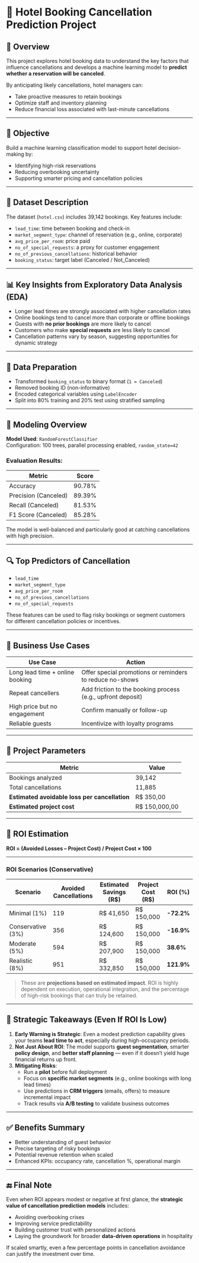 # 🏨 Hotel Booking Cancellation Prediction Project

## 📌 Overview

This project explores hotel booking data to understand the key factors that influence cancellations and develops a machine learning model to **predict whether a reservation will be canceled**.

By anticipating likely cancellations, hotel managers can:
- Take proactive measures to retain bookings
- Optimize staff and inventory planning
- Reduce financial loss associated with last-minute cancellations

---

## 🎯 Objective

Build a machine learning classification model to support hotel decision-making by:
- Identifying high-risk reservations
- Reducing overbooking uncertainty
- Supporting smarter pricing and cancellation policies

---

## 📂 Dataset Description

The dataset (`hotel.csv`) includes 39,142 bookings. Key features include:

- `lead_time`: time between booking and check-in
- `market_segment_type`: channel of reservation (e.g., online, corporate)
- `avg_price_per_room`: price paid
- `no_of_special_requests`: a proxy for customer engagement
- `no_of_previous_cancellations`: historical behavior
- `booking_status`: target label (Canceled / Not_Canceled)

---

## 📊 Key Insights from Exploratory Data Analysis (EDA)

- Longer lead times are strongly associated with higher cancellation rates
- Online bookings tend to cancel more than corporate or offline bookings
- Guests with **no prior bookings** are more likely to cancel
- Customers who make **special requests** are less likely to cancel
- Cancellation patterns vary by season, suggesting opportunities for dynamic strategy

---

## 🧹 Data Preparation

- Transformed `booking_status` to binary format (`1 = Canceled`)
- Removed booking ID (non-informative)
- Encoded categorical variables using `LabelEncoder`
- Split into 80% training and 20% test using stratified sampling

---

## 🤖 Modeling Overview

**Model Used**: `RandomForestClassifier`  
Configuration: 100 trees, parallel processing enabled, `random_state=42`

### Evaluation Results:

| Metric                  | Score       |
|-------------------------|-------------|
| Accuracy                | 90.78%      |
| Precision (Canceled)    | 89.39%      |
| Recall (Canceled)       | 81.53%      |
| F1 Score (Canceled)     | 85.28%      |

The model is well-balanced and particularly good at catching cancellations with high precision.

---

## 🔍 Top Predictors of Cancellation

- `lead_time`
- `market_segment_type`
- `avg_price_per_room`
- `no_of_previous_cancellations`
- `no_of_special_requests`

These features can be used to flag risky bookings or segment customers for different cancellation policies or incentives.

---

## 💼 Business Use Cases

| Use Case                        | Action                                                      |
|----------------------------------|-------------------------------------------------------------|
| Long lead time + online booking | Offer special promotions or reminders to reduce no-shows    |
| Repeat cancellers               | Add friction to the booking process (e.g., upfront deposit) |
| High price but no engagement    | Confirm manually or follow-up                                |
| Reliable guests                 | Incentivize with loyalty programs                            |

---

## 💸 Project Parameters

| Metric                                      | Value          |
|---------------------------------------------|----------------|
| Bookings analyzed                           | 39,142         |
| Total cancellations                         | 11,885         |
| **Estimated avoidable loss per cancellation** | R$ 350,00     |
| **Estimated project cost**                  | R$ 150,000,00  |

---

## 📐 ROI Estimation

**ROI = (Avoided Losses – Project Cost) / Project Cost × 100**

---

### ROI Scenarios (Conservative)

| Scenario             | Avoided Cancellations | Estimated Savings (R$) | Project Cost (R$) | ROI (%)   |
|----------------------|------------------------|--------------------------|-------------------|-----------|
| Minimal (1%)         | 119                    | R$ 41,650                | R$ 150,000        | **-72.2%**|
| Conservative (3%)    | 356                    | R$ 124,600               | R$ 150,000        | **-16.9%**|
| Moderate (5%)        | 594                    | R$ 207,900               | R$ 150,000        | **38.6%** |
| Realistic (8%)       | 951                    | R$ 332,850               | R$ 150,000        | **121.9%**|

> These are **projections based on estimated impact**. ROI is highly dependent on execution, operational integration, and the percentage of high-risk bookings that can truly be retained.

---

## 🧠 Strategic Takeaways (Even If ROI Is Low)

1. **Early Warning is Strategic**: Even a modest prediction capability gives your teams **lead time to act**, especially during high-occupancy periods.
2. **Not Just About ROI**: The model supports **guest segmentation**, smarter **policy design**, and **better staff planning** — even if it doesn’t yield huge financial returns up front.
3. **Mitigating Risks**:
   - Run a **pilot** before full deployment
   - Focus on **specific market segments** (e.g., online bookings with long lead times)
   - Use predictions in **CRM triggers** (emails, offers) to measure incremental impact
   - Track results via **A/B testing** to validate business outcomes

---

## ✅ Benefits Summary

-  Better understanding of guest behavior
-  Precise targeting of risky bookings
-  Potential revenue retention when scaled
-  Enhanced KPIs: occupancy rate, cancellation %, operational margin

---

## 🔚 Final Note

Even when ROI appears modest or negative at first glance, the **strategic value of cancellation prediction models** includes:

- Avoiding overbooking crises  
- Improving service predictability  
- Building customer trust with personalized actions  
- Laying the groundwork for broader **data-driven operations** in hospitality

If scaled smartly, even a few percentage points in cancellation avoidance can justify the investment over time.



